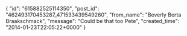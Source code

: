  {
   "id": "615882525114350",
   "post_id": "462493170453287_471533439549260",
   "from_name": "Beverly Berta Braakschmack",
   "message": "Could be that too Pete",
   "created_time": "2014-01-23T22:05:22+0000"
 }
